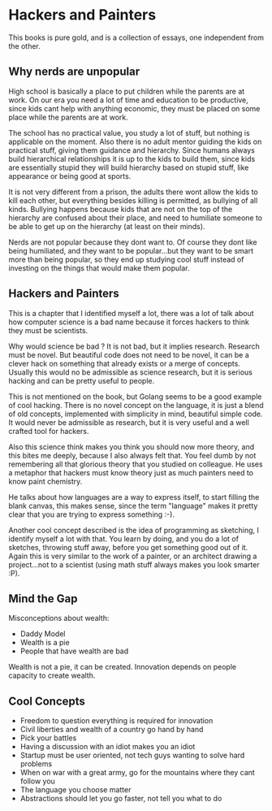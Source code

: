 # Hackers and Painters

This books is pure gold, and is a collection of essays, one independent from the other.

## Why nerds are unpopular

High school is basically a place to put children while the parents are at work. On our era
you need a lot of time and education to be productive, since kids cant help with anything
economic, they must be placed on some place while the parents are at work.

The school has no practical value, you study a lot of stuff, but nothing is applicable on the
moment. Also there is no adult mentor guiding the kids on practical stuff, giving them guidance and
hierarchy. Since humans always build hierarchical relationships it is up to the kids to build them,
since kids are essentially stupid they will build hierarchy based on stupid stuff, like appearance or
being good at sports.

It is not very different from a prison, the adults there wont allow the kids to kill each other, but
everything besides killing is permitted, as bullying of all kinds. Bullying happens because kids 
that are not on the top of the hierarchy are confused about their place, and need to humiliate someone
to be able to get up on the hierarchy (at least on their minds).

Nerds are not popular because they dont want to. Of course they dont like being humiliated, and they
want to be popular...but they want to be smart more than being popular, so they end up studying cool
stuff instead of investing on the things that would make them popular.


## Hackers and Painters

This is a chapter that I identified myself a lot, there was a lot of talk about how computer science is a
bad name because it forces hackers to think they must be scientists.

Why would science be bad ? It is not bad, but it implies research. Research must be novel. But beautiful code
does not need to be novel, it can be a clever hack on something that already exists or a merge of concepts.
Usually this would no be admissible as science research, but it is serious hacking and can be pretty useful to people.

This is not mentioned on the book, but Golang seems to be a good example of cool hacking. There is no novel concept
on the language, it is just a blend of old concepts, implemented with simplicity in mind, beautiful simple code.
It would never be admissible as research, but it is very useful and a well crafted tool for hackers.

Also this science think makes you think you should now more theory, and this bites me deeply, because I also always felt
that. You feel dumb by not remembering all that glorious theory that you studied on colleague. He uses a metaphor that
hackers must know theory just as much painters need to know paint chemistry.

He talks about how languages are a way to express itself, to start filling the blank canvas, this makes sense, since
the term "language" makes it pretty clear that you are trying to express something :-).

Another cool concept described is the idea of programming as sketching, I identify myself a lot with that. You learn
by doing, and you do a lot of sketches, throwing stuff away, before you get something good out of it. Again this is very
similar to the work of a painter, or an architect drawing a project...not to a scientist (using math stuff always makes
you look smarter :P).


## Mind the Gap

Misconceptions about wealth:

* Daddy Model
* Wealth is a pie
* People that have wealth are bad

Wealth is not a pie, it can be created.
Innovation depends on people capacity to create wealth.


## Cool Concepts

* Freedom to question everything is required for innovation
* Civil liberties and wealth of a country go hand by hand
* Pick your battles
* Having a discussion with an idiot makes you an idiot
* Startup must be user oriented, not tech guys wanting to solve hard problems
* When on war with a great army, go for the mountains where they cant follow you
* The language you choose matter
* Abstractions should let you go faster, not tell you what to do
